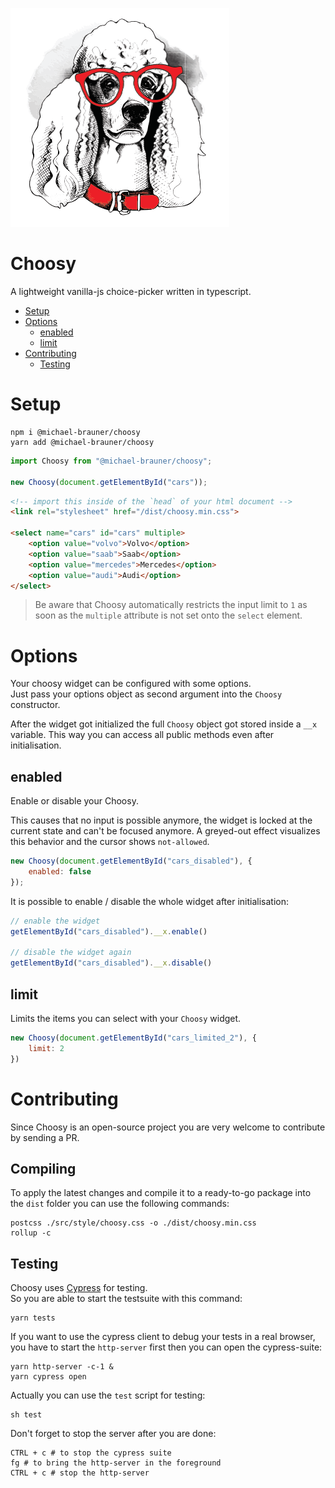 ![Choosy](art/banner.png)

# Choosy

A lightweight vanilla-js choice-picker written in typescript.

- [Setup](#setup)
- [Options](#options)
  - [enabled](#enabled)
  - [limit](#limit)
- [Contributing](#contributing)
  - [Testing](#testing)

# Setup 

```
npm i @michael-brauner/choosy
yarn add @michael-brauner/choosy
```

```javascript
import Choosy from "@michael-brauner/choosy";

new Choosy(document.getElementById("cars"));
```

```html
<!-- import this inside of the `head` of your html document -->
<link rel="stylesheet" href="/dist/choosy.min.css">

<select name="cars" id="cars" multiple>
    <option value="volvo">Volvo</option>
    <option value="saab">Saab</option>
    <option value="mercedes">Mercedes</option>
    <option value="audi">Audi</option>
</select>
```

> Be aware that Choosy automatically restricts the input limit to `1` as soon as the `multiple` attribute is not set
> onto the `select` element.

# Options

Your choosy widget can be configured with some options.  
Just pass your options object as second argument into the `Choosy` constructor.

After the widget got initialized the full `Choosy` object got stored inside a `__x` variable.
This way you can access all public methods even after initialisation.

## enabled

Enable or disable your Choosy.

This causes that no input is possible anymore, the widget is locked at the current state and can't be focused anymore.
A greyed-out effect visualizes this behavior and the cursor shows `not-allowed`.

```javascript
new Choosy(document.getElementById("cars_disabled"), {
    enabled: false
});
```

It is possible to enable / disable the whole widget after initialisation:

```javascript
// enable the widget
getElementById("cars_disabled").__x.enable()

// disable the widget again
getElementById("cars_disabled").__x.disable()
```

## limit

Limits the items you can select with your `Choosy` widget.

```javascript
new Choosy(document.getElementById("cars_limited_2"), {
    limit: 2
})
```

# Contributing

Since Choosy is an open-source project you are very welcome to contribute by sending a PR.

## Compiling
To apply the latest changes and compile it to a ready-to-go package into the `dist` folder you can use the following commands:

```shell
postcss ./src/style/choosy.css -o ./dist/choosy.min.css
rollup -c 
```

## Testing

Choosy uses [Cypress](https://www.cypress.io/) for testing.  
So you are able to start the testsuite with this command:

```shell
yarn tests 
```

If you want to use the cypress client to debug your tests in a real browser, you have to start the `http-server` first
then you can open the cypress-suite:

```shell
yarn http-server -c-1 &
yarn cypress open
```

Actually you can use the `test` script for testing:

```shell
sh test
```

Don't forget to stop the server after you are done:

```shell
CTRL + c # to stop the cypress suite
fg # to bring the http-server in the foreground
CTRL + c # stop the http-server
```
